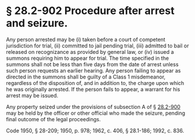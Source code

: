 # § 28.2-902 Procedure after arrest and seizure.

<p>Any person arrested may be (i) taken before a court of competent jurisdiction for trial, (ii) committed to jail pending trial, (iii) admitted to bail or released on recognizance as provided by general law, or (iv) issued a summons requiring him to appear for trial. The time specified in the summons shall not be less than five days from the date of arrest unless such person requests an earlier hearing. Any person failing to appear as directed in the summons shall be guilty of a Class 1 misdemeanor, regardless of the disposition of, and in addition to, the charge upon which he was originally arrested. If the person fails to appear, a warrant for his arrest may be issued.</p><p>Any property seized under the provisions of subsection A of § <a href='http://law.lis.virginia.gov/vacode/28.2-900/'>28.2-900</a> may be held by the officer or other official who made the seizure, pending final outcome of the legal proceedings.</p><p>Code 1950, § 28-209; 1950, p. 978; 1962, c. 406, § 28.1-186; 1992, c. 836.</p>